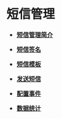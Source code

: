 # 短信管理<a name="smn_ug_0028"></a>

-   **[短信管理简介](短信管理简介.md)**  

-   **[短信签名](短信签名.md)**  

-   **[短信模板](短信模板.md)**  

-   **[发送短信](发送短信.md)**  

-   **[配置事件](配置事件.md)**  

-   **[数据统计](数据统计.md)**  


